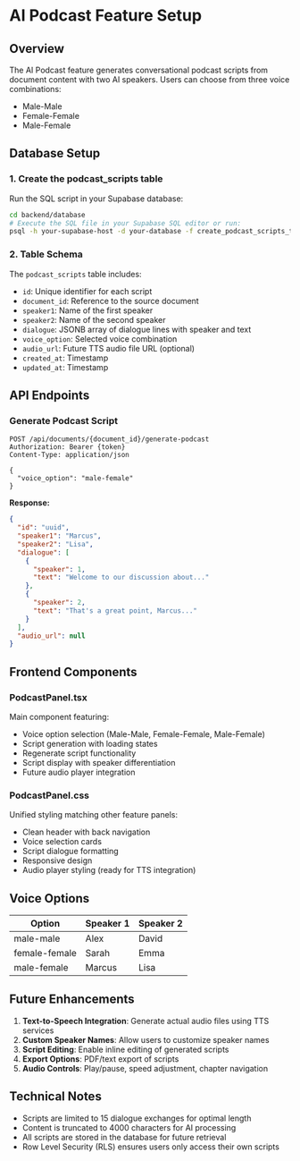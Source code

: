 # AI Podcast Feature Setup

## Overview
The AI Podcast feature generates conversational podcast scripts from document content with two AI speakers. Users can choose from three voice combinations:
- Male-Male
- Female-Female  
- Male-Female

## Database Setup

### 1. Create the podcast_scripts table
Run the SQL script in your Supabase database:

```bash
cd backend/database
# Execute the SQL file in your Supabase SQL editor or run:
psql -h your-supabase-host -d your-database -f create_podcast_scripts_table.sql
```

### 2. Table Schema
The `podcast_scripts` table includes:
- `id`: Unique identifier for each script
- `document_id`: Reference to the source document
- `speaker1`: Name of the first speaker
- `speaker2`: Name of the second speaker  
- `dialogue`: JSONB array of dialogue lines with speaker and text
- `voice_option`: Selected voice combination
- `audio_url`: Future TTS audio file URL (optional)
- `created_at`: Timestamp
- `updated_at`: Timestamp

## API Endpoints

### Generate Podcast Script
```
POST /api/documents/{document_id}/generate-podcast
Authorization: Bearer {token}
Content-Type: application/json

{
  "voice_option": "male-female"
}
```

**Response:**
```json
{
  "id": "uuid",
  "speaker1": "Marcus",
  "speaker2": "Lisa", 
  "dialogue": [
    {
      "speaker": 1,
      "text": "Welcome to our discussion about..."
    },
    {
      "speaker": 2, 
      "text": "That's a great point, Marcus..."
    }
  ],
  "audio_url": null
}
```

## Frontend Components

### PodcastPanel.tsx
Main component featuring:
- Voice option selection (Male-Male, Female-Female, Male-Female)
- Script generation with loading states
- Regenerate script functionality
- Script display with speaker differentiation
- Future audio player integration

### PodcastPanel.css
Unified styling matching other feature panels:
- Clean header with back navigation
- Voice selection cards
- Script dialogue formatting
- Responsive design
- Audio player styling (ready for TTS integration)

## Voice Options

| Option | Speaker 1 | Speaker 2 |
|--------|-----------|-----------|
| male-male | Alex | David |
| female-female | Sarah | Emma |
| male-female | Marcus | Lisa |

## Future Enhancements

1. **Text-to-Speech Integration**: Generate actual audio files using TTS services
2. **Custom Speaker Names**: Allow users to customize speaker names
3. **Script Editing**: Enable inline editing of generated scripts
4. **Export Options**: PDF/text export of scripts
5. **Audio Controls**: Play/pause, speed adjustment, chapter navigation

## Technical Notes

- Scripts are limited to 15 dialogue exchanges for optimal length
- Content is truncated to 4000 characters for AI processing
- All scripts are stored in the database for future retrieval
- Row Level Security (RLS) ensures users only access their own scripts